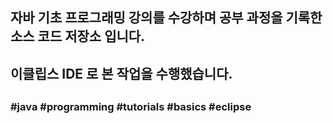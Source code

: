 ##
## 자바 기초 프로그래밍 강의를 수강하며 공부 과정을 기록한 소스 코드 저장소 입니다.
## 이클립스 IDE 로 본 작업을 수행했습니다.
##
### #java #programming #tutorials #basics #eclipse
##
